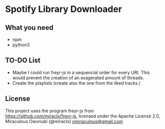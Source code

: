 # Spotify Library Downloader

## What you need

- npm
- python3

## TO-DO List

- Maybe I could run freyr-js in a sequencial order for every URI. This would prevent the creation of an exagerated amount of threads.
- Create the playlists (create also the one from the liked tracks.)

## License

This project uses the program freyr-js from https://github.com/miraclx/freyr-js, licensed under the Apache License 2.0, Miraculous Owonubi (@miraclx) <omiraculous@gmail.com>